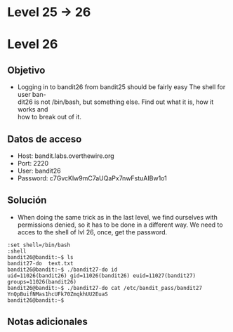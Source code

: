 # Level 25 -> 26

# Level 26

## Objetivo

-   Logging in to bandit26 from bandit25 should be fairly easy The shell for user ban-  
    dit26 is not /bin/bash, but something else. Find out what it is, how it works and  
    how to break out of it.

## Datos de acceso

-   Host: bandit.labs.overthewire.org
-   Port: 2220
-   User: bandit26
-   Password: c7GvcKlw9mC7aUQaPx7nwFstuAIBw1o1

## Solución

-   When doing the same trick as in the last level, we find ourselves with permissions denied, so it has to be done in a different way. We need to acces to the shell of lvl 26, once, get the password.

```
:set shell=/bin/bash
:shell
bandit26@bandit:~$ ls
bandit27-do  text.txt
bandit26@bandit:~$ ./bandit27-do id
uid=11026(bandit26) gid=11026(bandit26) euid=11027(bandit27) groups=11026(bandit26)
bandit26@bandit:~$ ./bandit27-do cat /etc/bandit_pass/bandit27
YnQpBuifNMas1hcUFk70ZmqkhUU2EuaS
bandit26@bandit:~$
```

## Notas adicionales
